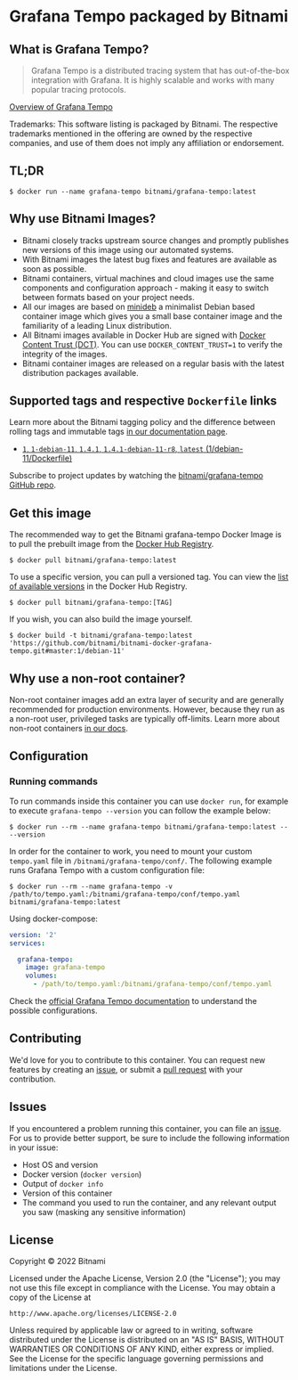 # Grafana Tempo packaged by Bitnami

## What is Grafana Tempo?

> Grafana Tempo is a distributed tracing system that has out-of-the-box integration with Grafana. It is highly scalable and works with many popular tracing protocols.

[Overview of Grafana Tempo](https://github.com/grafana/tempo)

Trademarks: This software listing is packaged by Bitnami. The respective trademarks mentioned in the offering are owned by the respective companies, and use of them does not imply any affiliation or endorsement.

## TL;DR

```console
$ docker run --name grafana-tempo bitnami/grafana-tempo:latest
```

## Why use Bitnami Images?

* Bitnami closely tracks upstream source changes and promptly publishes new versions of this image using our automated systems.
* With Bitnami images the latest bug fixes and features are available as soon as possible.
* Bitnami containers, virtual machines and cloud images use the same components and configuration approach - making it easy to switch between formats based on your project needs.
* All our images are based on [minideb](https://github.com/bitnami/minideb) a minimalist Debian based container image which gives you a small base container image and the familiarity of a leading Linux distribution.
* All Bitnami images available in Docker Hub are signed with [Docker Content Trust (DCT)](https://docs.docker.com/engine/security/trust/content_trust/). You can use `DOCKER_CONTENT_TRUST=1` to verify the integrity of the images.
* Bitnami container images are released on a regular basis with the latest distribution packages available.

## Supported tags and respective `Dockerfile` links

Learn more about the Bitnami tagging policy and the difference between rolling tags and immutable tags [in our documentation page](https://docs.bitnami.com/tutorials/understand-rolling-tags-containers/).


* [`1`, `1-debian-11`, `1.4.1`, `1.4.1-debian-11-r8`, `latest` (1/debian-11/Dockerfile)](https://github.com/bitnami/bitnami-docker-grafana-tempo/blob/1.4.1-debian-11-r8/1/debian-11/Dockerfile)

Subscribe to project updates by watching the [bitnami/grafana-tempo GitHub repo](https://github.com/bitnami/bitnami-docker-grafana-tempo).

## Get this image

The recommended way to get the Bitnami grafana-tempo Docker Image is to pull the prebuilt image from the [Docker Hub Registry](https://hub.docker.com/r/bitnami/grafana-tempo).

```console
$ docker pull bitnami/grafana-tempo:latest
```

To use a specific version, you can pull a versioned tag. You can view the [list of available versions](https://hub.docker.com/r/bitnami/grafana-tempo/tags/) in the Docker Hub Registry.

```console
$ docker pull bitnami/grafana-tempo:[TAG]
```

If you wish, you can also build the image yourself.

```console
$ docker build -t bitnami/grafana-tempo:latest 'https://github.com/bitnami/bitnami-docker-grafana-tempo.git#master:1/debian-11'
```

## Why use a non-root container?

Non-root container images add an extra layer of security and are generally recommended for production environments. However, because they run as a non-root user, privileged tasks are typically off-limits. Learn more about non-root containers [in our docs](https://docs.bitnami.com/tutorials/work-with-non-root-containers/).

## Configuration

### Running commands

To run commands inside this container you can use `docker run`, for example to execute `grafana-tempo --version` you can follow the example below:

```console
$ docker run --rm --name grafana-tempo bitnami/grafana-tempo:latest -- --version
```

In order for the container to work, you need to mount your custom `tempo.yaml` file in `/bitnami/grafana-tempo/conf/`. The following example runs Grafana Tempo with a custom configuration file:

```console
$ docker run --rm --name grafana-tempo -v /path/to/tempo.yaml:/bitnami/grafana-tempo/conf/tempo.yaml bitnami/grafana-tempo:latest
```

Using docker-compose:

```yaml
version: '2'
services:

  grafana-tempo:
    image: grafana-tempo
    volumes:
      - /path/to/tempo.yaml:/bitnami/grafana-tempo/conf/tempo.yaml
```

Check the [official Grafana Tempo documentation](https://grafana.com/docs/tempo/latest/configuration/) to understand the possible configurations.

## Contributing

We'd love for you to contribute to this container. You can request new features by creating an [issue](https://github.com/bitnami/bitnami-docker-grafana-tempo/issues), or submit a [pull request](https://github.com/bitnami/bitnami-docker-grafana-tempo/pulls) with your contribution.

## Issues

If you encountered a problem running this container, you can file an [issue](https://github.com/bitnami/bitnami-docker-grafana-tempo/issues/new). For us to provide better support, be sure to include the following information in your issue:

- Host OS and version
- Docker version (`docker version`)
- Output of `docker info`
- Version of this container
- The command you used to run the container, and any relevant output you saw (masking any sensitive information)

## License

Copyright &copy; 2022 Bitnami

Licensed under the Apache License, Version 2.0 (the "License");
you may not use this file except in compliance with the License.
You may obtain a copy of the License at

    http://www.apache.org/licenses/LICENSE-2.0

Unless required by applicable law or agreed to in writing, software
distributed under the License is distributed on an "AS IS" BASIS,
WITHOUT WARRANTIES OR CONDITIONS OF ANY KIND, either express or implied.
See the License for the specific language governing permissions and
limitations under the License.
